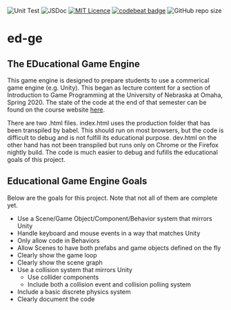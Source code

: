 
![Unit Test](https://github.com/ed-ge/ed-ge/workflows/Unit%20Test/badge.svg)
![JSDoc](https://github.com/ed-ge/ed-ge/workflows/JSDoc/badge.svg?branch=master)
[![MIT Licence](https://badges.frapsoft.com/os/mit/mit.svg?v=103)](https://opensource.org/licenses/mit-license.php)
[![codebeat badge](https://codebeat.co/badges/4d653397-8b7c-42ea-8e3b-bbd537810ed4)](https://codebeat.co/projects/github-com-ed-ge-ed-ge-master)
![GitHub repo size](https://img.shields.io/github/repo-size/ed-ge/ed-ge)
# ed-ge

## The EDucational Game Engine

This game engine is designed to prepare students to use a commerical game engine (e.g. Unity). This began as lecture content for a section of Introduction to Game Programming at the University of Nebraska at Omaha, Spring 2020. The state of the code at the end of that semester can be found on the course website [here](https://github.com/CS2510/Spring2020/blob/9199e8ac636461a5a59acff09f5dee9c91b3ddf5/ed-ge-master.zip).

There are two .html files. index.html uses the production folder that has been transpiled by babel. This should run on most browsers, but the code is difficult to debug and is not fulfill its educational purpose. dev.html on the other hand has not been transpiled but runs only on Chrome or the Firefox nightly build. The code is much easier to debug and fufills the educational goals of this project.

## Educational Game Engine Goals

Below are the goals for this project. Note that not all of them are complete yet.

* Use a Scene/Game Object/Component/Behavior system that mirrors Unity
* Handle keyboard and mouse events in a way that matches Unity
* Only allow code in Behaviors
* Allow Scenes to have both prefabs and game objects defined on the fly
* Clearly show the game loop
* Clearly show the scene graph
* Use a collision system that mirrors Unity
    * Use collider components
    * Include both a collision event and collision polling system
* Include a basic discrete physics system
* Clearly document the code
